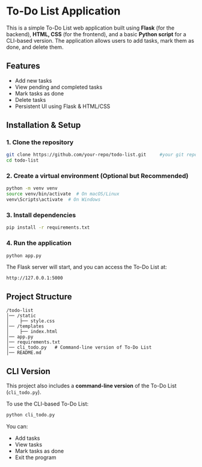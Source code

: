 # To-Do List Application

This is a simple To-Do List web application built using **Flask** (for the backend), **HTML, CSS** (for the frontend), and a basic **Python script** for a CLI-based version. The application allows users to add tasks, mark them as done, and delete them.

## **Features**
- Add new tasks
- View pending and completed tasks
- Mark tasks as done
- Delete tasks
- Persistent UI using Flask & HTML/CSS

## **Installation & Setup**
### **1. Clone the repository**
```bash
git clone https://github.com/your-repo/todo-list.git     #your git repo link
cd todo-list
```

### **2. Create a virtual environment (Optional but Recommended)**
```bash
python -m venv venv
source venv/bin/activate  # On macOS/Linux
venv\Scripts\activate  # On Windows
```

### **3. Install dependencies**
```bash
pip install -r requirements.txt
```

### **4. Run the application**
```bash
python app.py
```
The Flask server will start, and you can access the To-Do List at:
```
http://127.0.0.1:5000
```

## **Project Structure**
```
/todo-list
│── /static
│    ├── style.css
│── /templates
│    ├── index.html
│── app.py
│── requirements.txt
│── cli_todo.py   # Command-line version of To-Do List
│── README.md
```

## **CLI Version**
This project also includes a **command-line version** of the To-Do List (`cli_todo.py`).

To use the CLI-based To-Do List:
```bash
python cli_todo.py
```
You can:
- Add tasks
- View tasks
- Mark tasks as done
- Exit the program
